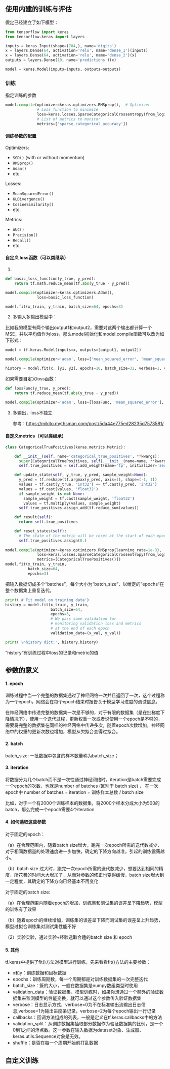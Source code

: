 ## 使用内建的训练与评估

假定已经建立了如下模型：

```python
from tensorflow import keras
from tensorflow.keras import layers

inputs = keras.Input(shape=(784,), name='digits')
x = layers.Dense(64, activation='relu', name='dense_1')(inputs)
x = layers.Dense(64, activation='relu', name='dense_2')(x)
outputs = layers.Dense(10, name='predictions')(x)

model = keras.Model(inputs=inputs, outputs=outputs)
```



### 训练

指定训练的参数

```python
model.compile(optimizer=keras.optimizers.RMSprop(),  # Optimizer
              # Loss function to minimize
              loss=keras.losses.SparseCategoricalCrossentropy(from_logits=True),
              # List of metrics to monitor
              metrics=['sparse_categorical_accuracy'])
```

#### 训练参数的配置

Optimizers:

- `SGD()` (with or without momentum)
- `RMSprop()`
- `Adam()`
- etc.

Losses:

- `MeanSquaredError()`
- `KLDivergence()`
- `CosineSimilarity()`
- etc.

Metrics:

- `AUC()`
- `Precision()`
- `Recall()`
- etc.

#### 自定义 loss函数（可以类继承）

1. 

```python
def basic_loss_function(y_true, y_pred):
    return tf.math.reduce_mean(tf.abs(y_true - y_pred))

model.compile(optimizer=keras.optimizers.Adam(),
              loss=basic_loss_function)

model.fit(x_train, y_train, batch_size=64, epochs=3)
```

2. 多输入多输出模型中：

比如我的模型有两个输出output1和output2，需要对这两个输出都计算一个MSE，并以平均值作为loss，那么model初始化和model.compile函数可以改为如下形式：

```python
model = tf.keras.Model(inputs=x, outputs=[output1, output2])

model.compile(optimizer='adam', loss=['mean_squared_error', 'mean_squared_error'], loss_weights=[0.5, 0.5], metrics=[])

history = model.fit(x, [y1, y2], epochs=10, batch_size=32, verbose=1, validation_data=(vx, [vy1, vy2])
```

如果需要自定义loss函数：

```python
def lossFunc(y_true, y_pred):
    return tf.reduce_mean(tf.abs(y_true - y_pred))

model.compile(optimizer='adam', loss=[lossFunc, 'mean_squared_error'], loss_weights=[0.5, 0.5], metrics=[])
```

3. 多输出，loss不独立

   参考：https://mikito.mythsman.com/post/5da44e775ed28235d7573581/

#### 自定义metrics（可以类继承）

```python
class CategoricalTruePositives(keras.metrics.Metric):

    def __init__(self, name='categorical_true_positives', **kwargs):
      super(CategoricalTruePositives, self).__init__(name=name, **kwargs)
      self.true_positives = self.add_weight(name='tp', initializer='zeros')

    def update_state(self, y_true, y_pred, sample_weight=None):
      y_pred = tf.reshape(tf.argmax(y_pred, axis=1), shape=(-1, 1))
      values = tf.cast(y_true, 'int32') == tf.cast(y_pred, 'int32')
      values = tf.cast(values, 'float32')
      if sample_weight is not None:
        sample_weight = tf.cast(sample_weight, 'float32')
        values = tf.multiply(values, sample_weight)
      self.true_positives.assign_add(tf.reduce_sum(values))

    def result(self):
      return self.true_positives

    def reset_states(self):
      # The state of the metric will be reset at the start of each epoch.
      self.true_positives.assign(0.)
        
model.compile(optimizer=keras.optimizers.RMSprop(learning_rate=1e-3),
              loss=keras.losses.SparseCategoricalCrossentropy(from_logits=True),
              metrics=[CategoricalTruePositives()])
model.fit(x_train, y_train,
          batch_size=64,
          epochs=3)
```







把输入数据切成多个“batches”，每个大小为“batch_size”，以给定的“epochs“在整个数据集上重复迭代。

```python
print('# Fit model on training data')
history = model.fit(x_train, y_train,
                    batch_size=64,
                    epochs=3,
                    # We pass some validation for
                    # monitoring validation loss and metrics
                    # at the end of each epoch
                    validation_data=(x_val, y_val))

print('\nhistory dict:', history.history)
```

”history“有训练过程中loss的记录和metric的值



## 参数的意义

#### 1. epoch

训练过程中当一个完整的数据集通过了神经网络一次并且返回了一次，这个过程称为一个epoch，网络会在每个epoch结束时报告关于模型学习进度的调试信息。

在神经网络中传递完整的数据集一次是不够的，对于有限的数据集（是在批梯度下降情况下），使用一个迭代过程，更新权重一次或者说使用一个epoch是不够的，需要将完整的数据集在同样的神经网络中传递多次，随着epoch次数增加，神经网络中的权重的更新次数也增加，模型从欠拟合变得过拟合。

#### 2. batch

batch_size: 一批数据中包含的样本数量称为batch_size；

#### 3. iteration

将数据分为几个batch而不是一次性通过神经网络时，iteration是batch需要完成一个epoch的次数，也就是number of batches (区别于 batch size) ， 在一次epoch中 number of  batches = iteration = 训练样本总数  / batch size 

比如，对于一个有2000个训练样本的数据集，将2000个样本分成大小为500的batch，那么完成一个epoch需要4个iteration




#### 4. 如何选取这些参数

对于固定的epoch：

（a）在合理范围内，随着batch size增大，跑完一次epoch所需的迭代数减少，对于相同数据量的处理速度进一步加快，确定的下降方向越准，引起的训练震荡越小。

（b）batch size 过大时，跑完一次epoch所需的迭代数减少，想要达到相同的精度，所花费的时间大大增加了，从而对参数的修正也变得缓慢，batch size增大到一定程度，其确定的下降方向已经基本不再变化

对于固定的batch size:

（a）在合理范围内随着epoch的增加，训练集和测试集的误差呈下降趋势，模型的训练有了效果

（b）随着epoch的继续增加，训练集的误差呈下降而测试集的误差呈上升趋势，模型过拟合训练集对测试集性能不好

（2）实验实验，通过实验+经验选取合适的batch size 和 epoch

#### 5. 其他

tf.keras中提供了fit()方法对模型进行训练，先来看看fit()方法的主要参数：

- x和y：训练数据和目标数据
- epochs：训练周期数，每一个周期都是对训练数据集的一次完整迭代
- batch_size：簇的大小，一般在数据集是numpy数组类型时使用
- validation_data：验证数据集，模型训练时，如果你想通过一个额外的验证数据集来监测模型的性能变换，就可以通过这个参数传入验证数据集
- verbose：日志显示方式，verbose=0为不在标准输出流输出日志信息,verbose=1为输出进度条记录，verbose=2为每个epoch输出一行记录
- callbacks：回调方法组成的列表，一般是定义在tf.keras.callbacks中的方法
- validation_split：从训练数据集抽取部分数据作为验证数据集的比例，是一个0到1之间的浮点数。这一参数在输入数据为dataset对象、生成器、keras.utils.Sequence对象是无效。
- shuffle：是否在每一个周期开始前打乱数据

## 自定义训练

